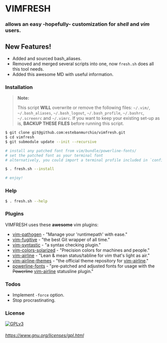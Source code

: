 # VIMFRESH
### allows an easy -hopefully- customization for *shell* **and** *vim* users.


## New Features!
  - Added and sourced bash_aliases.
  - Removed and merged several scripts into one, now `fresh.sh` does all this tool needs.
  - Added this awesome MD with useful information.


### Installation
> **Note:**
>
> This script **WILL** overwrite or remove the following files: `~/.vim/`, `~/.bash_aliases`, `~/.bash_logout`, `~/.bash_profile`, `~/.bashrc`, `~/.screenrc` and `~/.vimrc`. If you want to keep your existing set-up as is, **BACKUP THESE FILES** before running this script.

```sh
$ git clone git@github.com:estebanmurchio/vimfresh.git
$ cd vimfresh
$ git submodule update --init --recursive

# install any patched font from vim/bundle/powerline-fonts/
# set the patched font as your terminal font
# alternatively, you could import a terminal profile included in `config/`

$ . fresh.sh --install

# enjoy!
```

### Help
```sh
$ . fresh.sh --help
```

### Plugins
VIMFRESH uses these **awesome** vim plugins:

* [vim-pathogen] - "Manage your 'runtimepath' with ease."
* [vim-fugitive] - "the best Git wrapper of all time."
* [vim-syntastic] - "a syntax checking plugin."
* [vim-colors-solarized] - "Precision colors for machines and people."
* [vim-airline] - "Lean & mean status/tabline for vim that's light as air."
* [vim-airline-themes] - "the official theme repository for [vim-airline]."
* [powerline-fonts] - "pre-patched and adjusted fonts for usage with the ~~Powerline~~ [vim-airline] statusline plugin."

### Todos
 - Implement `-force` option.
 - Stop procrastinating.

### License
[![GPLv3](https://www.gnu.org/graphics/gplv3-127x51.png)](https://www.gnu.org/licenses/gpl.html)
###### https://www.gnu.org/licenses/gpl.html

   [powerline-fonts]: <https://github.com/powerline/fonts.git>
   [vim-airline]: <https://github.com/vim-airline/vim-airline>
   [vim-airline-themes]: <https://github.com/vim-airline/vim-airline-themes>
   [vim-colors-solarized]: <https://github.com/altercation/vim-colors-solarized>
   [vim-fugitive]: <http://github.com/tpope/vim-fugitive>
   [vim-pathogen]: <https://github.com/tpope/vim-pathogen>
   [vim-syntastic]: <https://github.com/vim-syntastic/syntastic>
